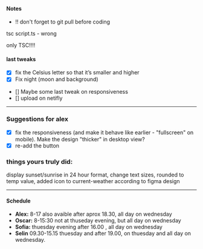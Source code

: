 #### Notes
- !! don't forget to git pull before coding

tsc script.ts - wrong

only TSC!!!!

#### last tweaks
- [x] fix the Celsius letter so that it’s smaller and higher
- [x] Fix night (moon and background)
- [] Maybe some last tweak on responsiveness
- [] upload on netifly

-------------------------------------------

### Suggestions for alex
- [x] fix the responsiveness (and make it behave like earlier - "fullscreen" on mobile). Make the design "thicker" in desktop view?
- [x] re-add the button

### things yours truly did:
display sunset/sunrise in 24 hour  format, change text sizes, rounded to temp value, added icon to current-weather according to figma design

-------------------------------------------

#### Schedule 

- **Alex:** 8-17 also avaible after aprox 18.30, all day on wednesday
- **Oscar:** 8-15:30 not at thuseday evening, but all day on wednesday
- **Sofia:** thuesday evening after 16.00 , all day on wednesday
- **Selin**  09.30-15.15 thuesday and after 19.00, on thuesday and all day on wednesday.


